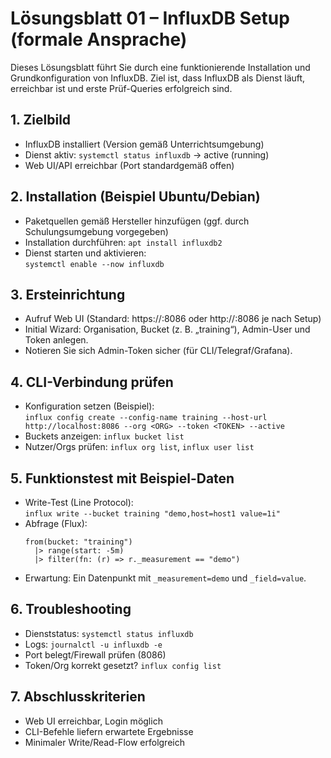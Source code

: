 # Lösungsblatt 01 – InfluxDB Setup (formale Ansprache)

Dieses Lösungsblatt führt Sie durch eine funktionierende Installation und Grundkonfiguration von InfluxDB. Ziel ist, dass InfluxDB als Dienst läuft, erreichbar ist und erste Prüf-Queries erfolgreich sind.

## 1. Zielbild
- InfluxDB installiert (Version gemäß Unterrichtsumgebung)
- Dienst aktiv: `systemctl status influxdb` → active (running)
- Web UI/API erreichbar (Port standardgemäß offen)

## 2. Installation (Beispiel Ubuntu/Debian)
- Paketquellen gemäß Hersteller hinzufügen (ggf. durch Schulungsumgebung vorgegeben)
- Installation durchführen: `apt install influxdb2`
- Dienst starten und aktivieren:  
  `systemctl enable --now influxdb`

## 3. Ersteinrichtung
- Aufruf Web UI (Standard: https://<host>:8086 oder http://<host>:8086 je nach Setup)
- Initial Wizard: Organisation, Bucket (z. B. „training“), Admin-User und Token anlegen.
- Notieren Sie sich Admin-Token sicher (für CLI/Telegraf/Grafana).

## 4. CLI-Verbindung prüfen
- Konfiguration setzen (Beispiel):  
  `influx config create --config-name training --host-url http://localhost:8086 --org <ORG> --token <TOKEN> --active`  
- Buckets anzeigen: `influx bucket list`
- Nutzer/Orgs prüfen: `influx org list`, `influx user list`

## 5. Funktionstest mit Beispiel-Daten
- Write-Test (Line Protocol):  
  `influx write --bucket training "demo,host=host1 value=1i"`  
- Abfrage (Flux):  
  ```flux
  from(bucket: "training")
    |> range(start: -5m)
    |> filter(fn: (r) => r._measurement == "demo")
  ```
- Erwartung: Ein Datenpunkt mit `_measurement=demo` und `_field=value`.

## 6. Troubleshooting
- Dienststatus: `systemctl status influxdb`  
- Logs: `journalctl -u influxdb -e`  
- Port belegt/Firewall prüfen (8086)
- Token/Org korrekt gesetzt? `influx config list`

## 7. Abschlusskriterien
- Web UI erreichbar, Login möglich
- CLI-Befehle liefern erwartete Ergebnisse
- Minimaler Write/Read-Flow erfolgreich